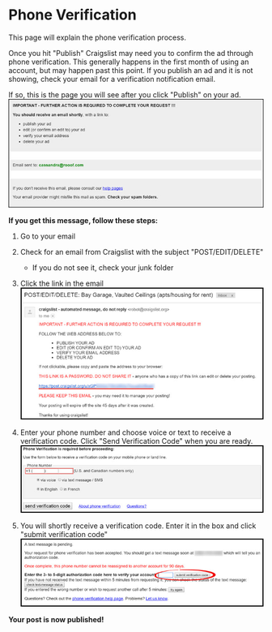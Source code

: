 # Phone Verification
This page will explain the phone verification process.

Once you hit "Publish" Craigslist may need you to confirm the ad through phone verification. This generally happens in the first month of using an account, but may happen past this point. If you publish an ad and it is not showing, check your email for a verification notification email.

If so, this is the page you will see after you click "Publish" on your ad.
![](email2.jpg)

**If you get this message, follow these steps:**
1. Go to your email
2. Check for an email from Craigslist with the subject "POST/EDIT/DELETE"
   - If you do not see it, check your junk folder
3. Click the link in the email
![](email3.jpg)

4. Enter your phone number and choose voice or text to receive a verification code. Click "Send Verification Code" when you are ready.<br>
![](email4.jpg)

5. You will shortly receive a verification code. Enter it in the box and click "submit verification code"
![](email5.jpg)

**Your post is now published!**